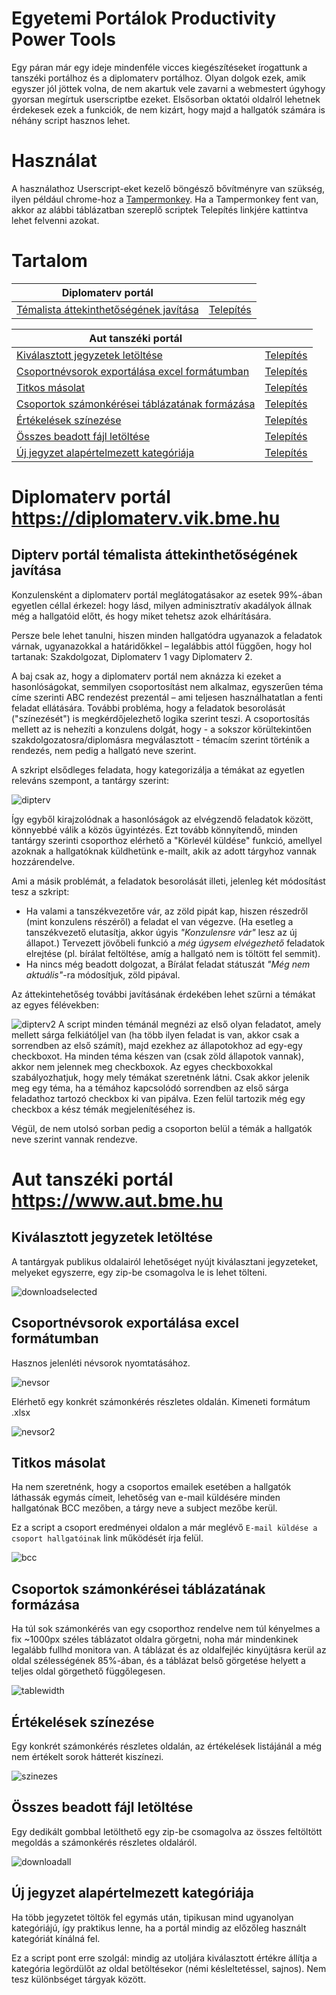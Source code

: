 # Egyetemi Portálok Productivity Power Tools
Egy páran már egy ideje mindenféle vicces kiegészítéseket írogattunk a tanszéki portálhoz és a diplomaterv portálhoz. Olyan dolgok ezek, amik egyszer jól jöttek volna, de nem akartuk vele zavarni a webmestert úgyhogy gyorsan megírtuk userscriptbe ezeket. Elsősorban oktatói oldalról lehetnek érdekesek ezek a funkciók, de nem kizárt, hogy majd a hallgatók számára is néhány script hasznos lehet.

# Használat
A használathoz Userscript-eket kezelő böngésző bővítményre van szükség, ilyen például chrome-hoz a [Tampermonkey](https://chrome.google.com/webstore/detail/tampermonkey/dhdgffkkebhmkfjojejmpbldmpobfkfo?hl=hu). 
Ha a Tampermonkey fent van, akkor az alábbi táblázatban szereplő scriptek Telepítés linkjére kattintva lehet felvenni azokat.

# Tartalom

Diplomaterv portál | |
--------------------|---
[Témalista áttekinthetőségének javítása](https://github.com/conwid/EP3T#dipterv-portál-témalista-áttekinthetőségének-javítása)|[Telepítés](https://raw.githubusercontent.com/conwid/EP3T/master/diptervportal/temalista-attekintes.user.js) |

Aut tanszéki portál | |
|---------------------|---
[Kiválasztott jegyzetek letöltése](https://github.com/conwid/EP3T#kiválasztott-jegyzetek-letöltése)  | [Telepítés](https://raw.githubusercontent.com/conwid/EP3T/master/tanszekiportal/downloadSelected.user.js)
[Csoportnévsorok exportálása excel formátumban](https://github.com/conwid/EP3T#csoportnévsorok-exportálása-excel-formátumban) | [Telepítés](https://raw.githubusercontent.com/conwid/EP3T/master/tanszekiportal/nevsor.user.js)
[Titkos másolat](https://github.com/conwid/EP3T#titkos-másolat) | [Telepítés](https://raw.githubusercontent.com/conwid/EP3T/master/tanszekiportal/bcc.user.js)
[Csoportok számonkérései táblázatának formázása](https://github.com/conwid/EP3T#csoportok-számonkérései-táblázatának-formázása) | [Telepítés](https://raw.githubusercontent.com/conwid/EP3T/master/tanszekiportal/csoport_tablazat_style.user.js)
[Értékelések színezése](https://github.com/conwid/EP3T#Értékelések-színezése) | [Telepítés](https://raw.githubusercontent.com/conwid/EP3T/master/tanszekiportal/ertekeles_szinezes.user.js)
[Összes beadott fájl letöltése](https://github.com/conwid/EP3T#Összes-beadott-fájl-letöltése) | [Telepítés](https://raw.githubusercontent.com/conwid/EP3T/master/tanszekiportal/downloadAll.user.js)
[Új jegyzet alapértelmezett kategóriája](https://github.com/conwid/EP3T#Új-jegyzet-alapértelmezett-kategóriája) | [Telepítés](https://raw.githubusercontent.com/conwid/EP3T/master/tanszekiportal/jegyzet_kategoria.user.js)

# Diplomaterv portál https://diplomaterv.vik.bme.hu
## Dipterv portál témalista áttekinthetőségének javítása

Konzulensként a diplomaterv portál meglátogatásakor az esetek 99%-ában egyetlen céllal érkezel: hogy lásd, milyen adminisztratív akadályok állnak még a hallgatóid előtt, és hogy miket tehetsz azok elhárítására.

Persze bele lehet tanulni, hiszen minden hallgatódra ugyanazok a feladatok várnak, ugyanazokkal a határidőkkel – legalábbis attól függően, hogy hol tartanak: Szakdolgozat, Diplomaterv 1 vagy Diplomaterv 2.

A baj csak az, hogy a diplomaterv portál nem aknázza ki ezeket a hasonlóságokat, semmilyen csoportosítást nem alkalmaz, egyszerűen téma címe szerinti ABC rendezést prezentál – ami teljesen használhatatlan a fenti feladat ellátására. További probléma, hogy a feladatok besorolását ("színezését") is megkérdőjelezhető logika szerint teszi. A csoportosítás mellett az is nehezíti a konzulens dolgát, hogy - a sokszor körültekintően szakdolgozatosra/diplomásra megválasztott - témacím szerint történik a rendezés, nem pedig a hallgató neve szerint.

A szkript elsődleges feladata, hogy kategorizálja a témákat az egyetlen releváns szempont, a tantárgy szerint:

![dipterv](https://cloud.githubusercontent.com/assets/1123672/14603411/bcf0d888-056d-11e6-87e8-48b87cdef794.png)

Így egyből kirajzolódnak a hasonlóságok az elvégzendő feladatok között, könnyebbé válik a közös ügyintézés. Ezt tovább könnyítendő, minden tantárgy szerinti csoporthoz elérhető a "Körlevél küldése" funkció, amellyel azoknak a hallgatóknak küldhetünk e-mailt, akik az adott tárgyhoz vannak hozzárendelve. 

Ami a másik problémát, a feladatok besorolását illeti, jelenleg két módosítást tesz a szkript:

- Ha valami a tanszékvezetőre vár, az zöld pipát kap, hiszen részedről (mint konzulens részéről) a feladat el van végezve. (Ha esetleg a tanszékvezető elutasítja, akkor úgyis *"Konzulensre vár"* lesz az új állapot.) Tervezett jövőbeli funkció a *még úgysem elvégezhető* feladatok elrejtése (pl. bírálat feltöltése, amíg a hallgató nem is töltött fel semmit).
- Ha nincs még beadott dolgozat, a Bírálat feladat státuszát *"Még nem aktuális"*-ra módosítjuk, zöld pipával.

Az áttekintehetőség további javításának érdekében lehet szűrni a témákat az egyes félévekben:

![dipterv2](https://cloud.githubusercontent.com/assets/9843364/14621333/34f0e2de-05c2-11e6-9345-3876ba1f591c.png)
A script minden témánál megnézi az első olyan feladatot, amely mellett sárga felkiátóljel van (ha több ilyen feladat is van, akkor csak a sorrendben az első számít), majd ezekhez az állapotokhoz ad egy-egy checkboxot.
Ha minden téma készen van (csak zöld állapotok vannak), akkor nem jelennek meg checkboxok.
Az egyes checkboxokkal szabályozhatjuk, hogy mely témákat szeretnénk látni. Csak akkor jelenik meg egy téma, ha a témához kapcsolódó sorrendben az első sárga feladathoz tartozó checkbox ki van pipálva.
Ezen felül tartozik még egy checkbox a kész témák megjelenítéséhez is.

Végül, de nem utolsó sorban pedig a csoporton belül a témák a hallgatók neve szerint vannak rendezve.

# Aut tanszéki portál https://www.aut.bme.hu

## Kiválasztott jegyzetek letöltése
A tantárgyak publikus oldalairól lehetőséget nyújt kiválasztani jegyzeteket, melyeket egyszerre, egy zip-be csomagolva le is lehet tölteni. 

![downloadselected](https://cloud.githubusercontent.com/assets/4943046/14346767/ee22e058-fcb3-11e5-94d8-d2b7251483a2.PNG)

## Csoportnévsorok exportálása excel formátumban
Hasznos jelenléti névsorok nyomtatásához.

![nevsor](https://cloud.githubusercontent.com/assets/8333960/14266277/5aa17df0-fac7-11e5-8890-cbec4c0d9e45.PNG)

Elérhető egy konkrét számonkérés részletes oldalán. Kimeneti formátum .xlsx

![nevsor2](https://cloud.githubusercontent.com/assets/8333960/14266508/0fb52eac-fac9-11e5-9a0c-2fb938b9ec67.PNG)

## Titkos másolat
Ha nem szeretnénk, hogy a csoportos emailek esetében a hallgatók láthassák egymás címeit, lehetőség van e-mail küldésére minden hallgatónak BCC mezőben, a tárgy neve a subject mezőbe kerül.

Ez a script a csoport eredményei oldalon a már meglévő `E-mail küldése a csoport hallgatóinak` link működését írja felül.

![bcc](https://cloud.githubusercontent.com/assets/8333960/14266240/2496ea1a-fac7-11e5-8614-2df410316b14.PNG)

## Csoportok számonkérései táblázatának formázása
Ha túl sok számonkérés van egy csoporthoz rendelve nem túl kényelmes a fix ~1000px széles táblázatot oldalra görgetni, noha már mindenkinek legalább fullhd monitora van.
A táblázat és az oldalfejléc kinyújtásra kerül az oldal szélességének 85%-ában, és a táblázat belső görgetése helyett a teljes oldal görgethető függőlegesen.

![tablewidth](https://cloud.githubusercontent.com/assets/8333960/14470254/bd0a5ef4-00e8-11e6-8a49-276456d5dc7f.png)

## Értékelések színezése
Egy konkrét számonkérés részletes oldalán, az értékelések listájánál a még nem értékelt sorok hátterét kiszínezi.

![szinezes](https://cloud.githubusercontent.com/assets/8333960/14266287/6d9d84bc-fac7-11e5-8447-c167e6fb6e3c.PNG)

## Összes beadott fájl letöltése
Egy dedikált gombbal letölthető egy zip-be csomagolva az összes feltöltött megoldás a számonkérés részletes oldaláról.

![downloadall](https://cloud.githubusercontent.com/assets/8333960/14266268/47e9cea6-fac7-11e5-93e2-3ed4b81fa3d5.PNG)

## Új jegyzet alapértelmezett kategóriája
Ha több jegyzetet töltök fel egymás után, tipikusan mind ugyanolyan kategóriájú, így praktikus lenne, ha a portál mindig az előzőleg használt kategóriát kínálná fel.

Ez a script pont erre szolgál: mindig az utoljára kiválasztott értékre állítja a kategória legördülőt az oldal betöltésekor (némi késleltetéssel, sajnos). Nem tesz különbséget tárgyak között.

